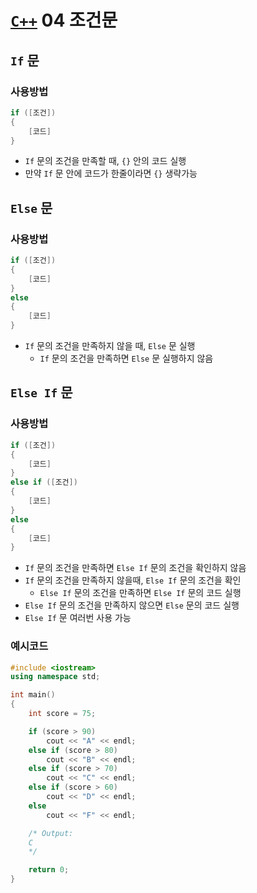 # [`C++`](./00_목차.md) 04 조건문
## `If` 문
### 사용방법
``` cpp
if ([조건])
{
    [코드]
}
```
- `If` 문의 조건을 만족할 때, `{}` 안의 코드 실행
- 만약 `If` 문 안에 코드가 한줄이라면 `{}` 생략가능
## `Else` 문
### 사용방법
``` cpp
if ([조건])
{
    [코드]
}
else
{
    [코드]
}
```
- `If` 문의 조건을 만족하지 않을 때, `Else` 문 실행
    - `If` 문의 조건을 만족하면 `Else` 문 실행하지 않음

## `Else If` 문
### 사용방법
``` cpp
if ([조건])
{
    [코드]
}
else if ([조건])
{
    [코드]
}
else
{
    [코드]
}
```
- `If` 문의 조건을 만족하면 `Else If` 문의 조건을 확인하지 않음
- `If` 문의 조건을 만족하지 않을때, `Else If` 문의 조건을 확인
    - `Else If` 문의 조건을 만족하면 `Else If` 문의 코드 실행
- `Else If` 문의 조건을 만족하지 않으면 `Else` 문의 코드 실행
- `Else If` 문 여러번 사용 가능

### 예시코드
``` cpp
#include <iostream>
using namespace std;

int main()
{
    int score = 75;

    if (score > 90)
        cout << "A" << endl;
    else if (score > 80)
        cout << "B" << endl;
    else if (score > 70)
        cout << "C" << endl;
    else if (score > 60)
        cout << "D" << endl;
    else
        cout << "F" << endl;

    /* Output:
    C
    */

    return 0;
}
```